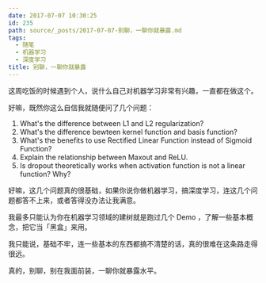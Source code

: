 ```yaml
---
date: 2017-07-07 10:30:25
id: 235
path: source/_posts/2017-07-07-别聊，一聊你就暴露.md
tags:
  - 随笔
  - 机器学习
  - 深度学习
title: 别聊，一聊你就暴露
---
```


这周吃饭的时候遇到个人，说什么自己对机器学习非常有兴趣，一直都在做这个。

好嘛，既然你这么自信我就随便问了几个问题：

1. What's the difference between L1 and L2 regularization?
2. What's the difference bewteen kernel function and basis function?
3. What's the benefits to use Rectified Linear Function instead of Sigmoid Function?
4. Explain the relationship between Maxout and ReLU.
5. Is dropout theoretically works when activation function is not a linear function? Why?

好嘛，这几个问题真的很基础，如果你说你做机器学习，搞深度学习，连这几个问题都答不上来，或者答得没办法让我满意。

我最多只能认为你在机器学习领域的建树就是跑过几个 Demo ，了解一些基本概念，把它当「黑盒」来用。

我只能说，基础不牢，连一些基本的东西都搞不清楚的话，真的很难在这条路走得很远。

真的，别聊，别在我面前装，一聊你就暴露水平。